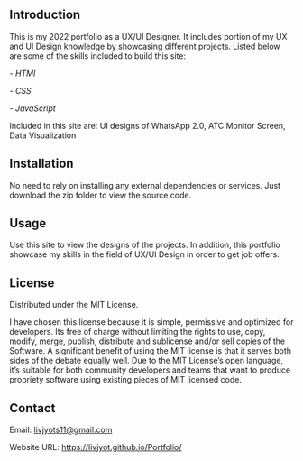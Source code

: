 ## Introduction
 
This is my 2022 portfolio as a UX/UI Designer. It includes portion of my UX and UI Design knowledge by showcasing different projects. Listed below are some of the skills included to build this site:

*- HTMl*

*- CSS*

*- JavaScript*

Included in this site are: UI designs of WhatsApp 2.0, ATC Monitor Screen, Data Visualization

## Installation

No need to rely on installing any external dependencies or services. Just download the zip folder to view the source code.


## Usage

Use this site to view the designs of the projects. In addition, this portfolio showcase my skills in the field of UX/UI Design in order to get job offers.

## License
Distributed under the MIT License. 

I have chosen this license because it is simple, permissive and optimized for developers. Its free of charge without limiting the rights to use, copy, modify, merge, publish, distribute and sublicense and/or sell copies of the Software. A significant benefit of using the MIT license is that it serves both sides of the debate equally well. Due to the MIT License’s open language, it’s suitable for both community developers and teams that want to produce propriety software using existing pieces of MIT licensed code.

## Contact
Email: livjyots11@gmail.com

Website URL: https://livjyot.github.io/Portfolio/
